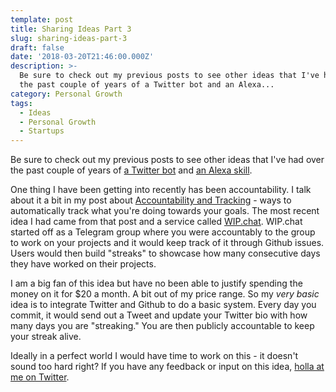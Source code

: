 ```yaml
---
template: post
title: Sharing Ideas Part 3
slug: sharing-ideas-part-3
draft: false
date: '2018-03-20T21:46:00.000Z'
description: >-
  Be sure to check out my previous posts to see other ideas that I've had over
  the past couple of years of a Twitter bot and an Alexa...
category: Personal Growth
tags:
  - Ideas
  - Personal Growth
  - Startups
---
```


Be sure to check out my previous posts to see other ideas that I've had over the past couple of years of [a Twitter bot](/blog/2018/01/25/share-ideas-part-2.html) and [an Alexa skill](/blog/2018/01/16/sharing-ideas.html).

One thing I have been getting into recently has been accountability. I talk about it a bit in my post about [Accountability and Tracking](/blog/2018/03/04/march-tracking.html) - ways to automatically track what you're doing towards your goals. The most recent idea I had came from that post and a service called [WIP.chat](https://wip.chat). WIP.chat started off as a Telegram group where you were accountably to the group to work on your projects and it would keep track of it through Github issues. Users would then build "streaks" to showcase how many consecutive days they have worked on their projects.

I am a big fan of this idea but have no been able to justify spending the money on it for $20 a month. A bit out of my price range. So my *very basic* idea is to integrate Twitter and Github to do a basic system. Every day you commit, it would send out a Tweet and update your Twitter bio with how many days you are "streaking." You are then publicly accountable to keep your streak alive.

Ideally in a perfect world I would have time to work on this - it doesn't sound too hard right? If you have any feedback or input on this idea, [holla at me on Twitter](https://twitter.com/kevinguebert).
